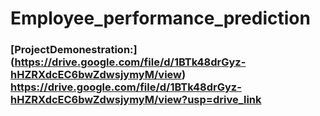 # Employee_performance_prediction


### [ProjectDemonestration:] (https://drive.google.com/file/d/1BTk48drGyz-hHZRXdcEC6bwZdwsjymyM/view)<br>https://drive.google.com/file/d/1BTk48drGyz-hHZRXdcEC6bwZdwsjymyM/view?usp=drive_link

